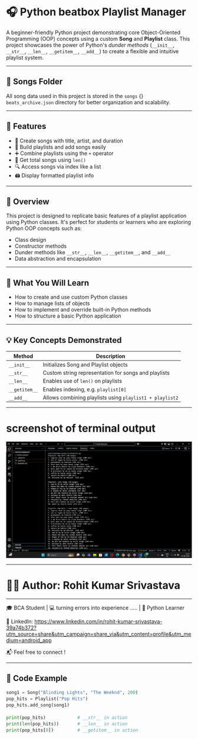 # 🎧 Python beatbox Playlist Manager

A beginner-friendly Python project demonstrating core Object-Oriented Programming (OOP) concepts using a custom **Song** and **Playlist** class. This project showcases the power of Python's *dunder methods* (`__init__`, `__str__`, `__len__`, `__getitem__`, `__add__`) to create a flexible and intuitive playlist system.

---
## 🎵 Songs Folder

All song data used in this project is stored in the `songs` {} `beats_archive.json` directory for better organization and scalability.

---

## 📌 Features

- 🎵 Create songs with title, artist, and duration
- 📂 Build playlists and add songs easily
- ➕ Combine playlists using the `+` operator
- 🔢 Get total songs using `len()`
- 🔍 Access songs via index like a list
- 🖨️ Display formatted playlist info

---
## 📌 Overview

This project is designed to replicate basic features of a playlist application using Python classes. It's perfect for students or learners who are exploring Python OOP concepts such as:

- Class design
- Constructor methods
- Dunder methods like `__str__`, `__len__`, `__getitem__`, and `__add__`
- Data abstraction and encapsulation

---

## 🧠 What You Will Learn

- How to create and use custom Python classes
- How to manage lists of objects
- How to implement and override built-in Python methods
- How to structure a basic Python application
---

## 💡 Key Concepts Demonstrated

| Method        | Description                                                |
|---------------|------------------------------------------------------------|
| `__init__`    | Initializes Song and Playlist objects                      |
| `__str__`     | Custom string representation for songs and playlists       |
| `__len__`     | Enables use of `len()` on playlists                        |
| `__getitem__` | Enables indexing, e.g. `playlist[0]`                        |
| `__add__`     | Allows combining playlists using `playlist1 + playlist2`   |

---

# screenshot of terminal output

![Terminal Output](terminal-output.png)

---

# 👨‍💻 Author: Rohit Kumar Srivastava
---

🎓 BCA Student | 💻 turning errors into experience ..... | 🧠 Python Learner

🔗 LinkedIn: https://www.linkedin.com/in/rohit-kumar-srivastava-39a74b372?utm_source=share&utm_campaign=share_via&utm_content=profile&utm_medium=android_app

📬 Feel free to connect !


---

## 🧾 Code Example

```python
song1 = Song("Blinding Lights", "The Weeknd", 200)
pop_hits = Playlist("Pop Hits")
pop_hits.add_song(song1)

print(pop_hits)            # __str__ in action
print(len(pop_hits))       # __len__ in action
print(pop_hits[0])         # __getitem__ in action







